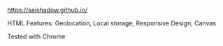 https://saishadow.github.io/



HTML Features:
Geolocation,
Local storage,
Responsive Design,
Canvas


Tested with Chrome
